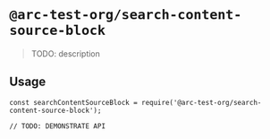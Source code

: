 # `@arc-test-org/search-content-source-block`

> TODO: description

## Usage

```
const searchContentSourceBlock = require('@arc-test-org/search-content-source-block');

// TODO: DEMONSTRATE API
```
